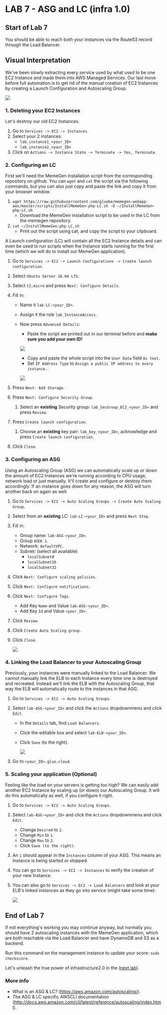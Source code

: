 # **LAB 7 - ASG and LC (infra 1.0)** #

## Start of Lab 7 ##
You should be able to reach both your instances via the Route53 record through the Load Balancer.

## Visual Interpretation ##
We've been slowly extracting every service used by what used to be one EC2 Instance and made them into AWS Managed Services. Our last move before full automation is to get rid of the manual creation of EC2 Instances by creating a Launch Configuration and Autoscaling Group.

![](../Images/Lab7.png?raw=true)

### 1. Deleting your EC2 Instances ###
Let's destroy our old EC2 Instances.

1. Go to `Services -> EC2 -> Instances`.
1. Select your 2 instances:
    * `lab_instance1_<your_ID>`
    * `lab_instance2_<your_ID>`
1. Click on `Actions -> Instance State -> Terminate -> Yes, Terminate`.

### 2. Configuring an LC ###
First we'll need the MemeGen installation script from the corresponding repository on github. You can `wget` and `cat` the script via the following commands, but you can also just copy and paste the link and copy it from your browser window.

1. `wget https://raw.githubusercontent.com/gluobe/memegen-webapp-aws/master/scripts/InstallMemeGen-php-LC.sh -O ~/InstallMemeGen-php-LC.sh`
    * Download the MemeGen installation script to be used in the LC from the memegen repository.
1. `cat ~/InstallMemeGen-php-LC.sh`
    * Print out the script using cat, and copy the script to your clipboard.

A Launch configuration (LC) will contain all the EC2 Instance details and can even be used to run scripts when the Instance starts running for the first time (which we will do to install our MemeGen application).    

1. Go to `Services -> EC2 -> Launch Configurations -> Create launch configuration`.
1. Select `Ubuntu Server 16.04 LTS`.
1. Select `t2.micro` and press `Next: Configure Details`.
1. Fill in:
    * Name it `lab-LC-<your_ID>`.
    * Assign it the role `lab_InstanceAccess`.
    * Now press `Advanced Details`:
        * Paste the script we printed out in our terminal before and **make sure you add your own ID!**

        ![](../Images/LCChangeIDParameter.png?raw=true)     

        * Copy and paste the whole script into the `User Data` field `As text`.
        * Set `IP Address Type` to `Assign a public IP address to every instance.`.

        ![](../Images/LCFullConfigurationPage.png?raw=true)

1. Press `Next: Add Storage`.
1. Press `Next: Configure Security Group`.
    1. Select an **existing** Security group: `lab_SecGroup_EC2_<your_ID>` and press `Review`.
1. Press `Create launch configuration`.
    1. Choose an **existing** key pair: `lab_key_<your_ID>`, acknowledge and press `Create launch configuration`.
1. Click `Close`.

### 3. Configuring an ASG ###
Using an Autoscaling Group (ASG) we can automatically scale up or down the amount of EC2 Instances we're running according to CPU usage, network load or just manually. It'll create and configure or destroy them accordingly. If an instance goes down for any reason, the ASG will turn another back on again as well.

1. Go to `Services -> EC2 -> Auto Scaling Groups -> Create Auto Scaling Group`.
1. Select from an **existing** LC: `lab-LC-<your_ID>` and press `Next Step`.
1. Fill in:
    * Group name: `lab-ASG-<your_ID>`.
    * Group size: `1`.
    * Network: `defaultVPC`.
    * Subnet: (select all available)
        * `localSubnet0`
        * `localSubnet16`
        * `localSubnet32`
1. Click `Next: Configure scaling policies`.
1. Click `Next: Configure notifications`. 
1. Click `Next: Configure Tags`.
    * Add Key `Name` and Value `lab-ASG-<your_ID>`.
    * Add Key `Id` and Value `<your_ID>`.
1. Click `Review`.
1. Click `Create Auto Scaling group`.
1. Click `Close`.

    ![](../Images/ASGListInfo.png?raw=true)

### 4. Linking the Load Balancer to your Autoscaling Group ###
Previously, your instances were manually linked to the Load Balancer. We cannot manually link the ELB to each Instance every time one is destroyed and recreated. Instead we'll link the ELB with the Autoscaling Group, that way the ELB will automatically route to the instances in that ASG.

1. Go to `Services -> EC2 -> Auto Scaling Groups`.
1. Select `lab-ASG-<your_ID>` and click the `Actions` dropdownmenu and click `Edit`.
    * In the `Details` tab, find `Load Balancers`.
    * Click the editable box and select `lab-ELB-<your_ID>`.
    * Click `Save` (to the right).

        ![](../Images/ASGChangeLinkedELB.png?raw=true)

1. Go to `<your_ID>.gluo.cloud`.

### 5. Scaling your application (Optional) ###
Feeling like the load on your servers is getting too high? We can easily add another EC2 Instance by scaling up (or down) our Autoscaling Group. It will do this automatically as well, if you configure it right.

1. Go to `Services -> EC2 -> Auto Scaling Groups`.
1. Select `lab-ASG-<your_ID>` and click the `Actions` dropdownmenu and click `Edit`.
    * Change `Desired` to `2`.
    * Change `Min` to `1`.
    * Change `Max` to `2`.
    * Click `Save (to the right)`.
1. An `i` should appear in the `Instances` column of your ASG. This means an Instance is being started or stopped.
1. You can go to `Services -> EC2 -> Instances` to verify the creation of your new Instance.
1. You can also go to `Services -> EC2 -> Load Balancers` and look at your ELB's linked instances as they go into service (might take some time):

    ![](../Images/ASGInstancesInService.png?raw=true)  

## End of Lab 7 ##
If not everything's working you may continue anyway, but normally you should have 2 autoscaling instances with the MemeGen application, which are both reachable via the Load Balancer and have DynamoDB and S3 as a backend.  

Run this command on the management instance to update your score: `sudo checkscore`.

Let's unleash the true power of infrastructure2.0 in the ([next lab](../Lab%208%20-%20Cloudformation%20(infra%202.0))).

### More info ###

* What is an ASG & LC? (https://aws.amazon.com/autoscaling/).
* The ASG & LC specific AWSCLI documentation (http://docs.aws.amazon.com/cli/latest/reference/autoscaling/index.html).
